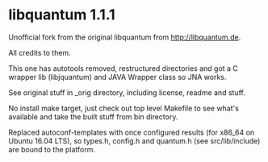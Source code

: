 # libquantum 1.1.1

Unofficial fork from the original libquantum from http://libquantum.de.

All credits to them.

This one has autotools removed, restructured directories and got a C wrapper lib (libjquantum) and JAVA Wrapper class so JNA works.

See original stuff in _orig directory, including license, readme and stuff.

No install make target, just check out top level Makefile to see what's available and take the built
stuff from bin directory.

Replaced autoconf-templates with once configured results (for x86_64 on Ubuntu 16.04 LTS), so types.h, config.h and quantum.h (see src/lib/include) are bound to the platform.